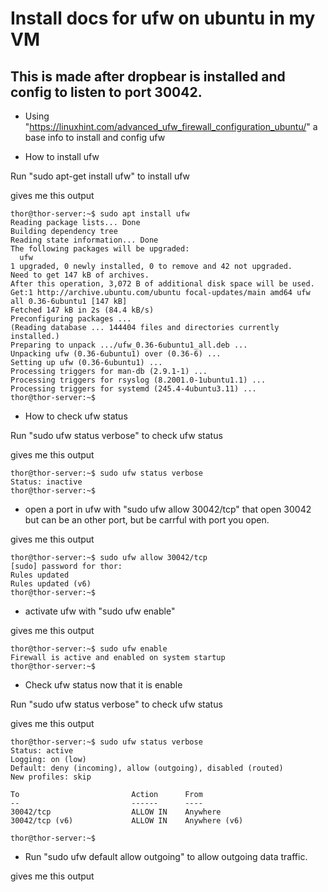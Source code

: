 # Install docs for ufw on ubuntu in my VM

## This is made after dropbear is installed and config to listen to port 30042.

* Using "https://linuxhint.com/advanced_ufw_firewall_configuration_ubuntu/" a base info to install and config ufw

* How to install ufw
 
Run "sudo apt-get install ufw" to install ufw

gives me this output
```
thor@thor-server:~$ sudo apt install ufw
Reading package lists... Done
Building dependency tree
Reading state information... Done
The following packages will be upgraded:
  ufw
1 upgraded, 0 newly installed, 0 to remove and 42 not upgraded.
Need to get 147 kB of archives.
After this operation, 3,072 B of additional disk space will be used.
Get:1 http://archive.ubuntu.com/ubuntu focal-updates/main amd64 ufw all 0.36-6ubuntu1 [147 kB]
Fetched 147 kB in 2s (84.4 kB/s)
Preconfiguring packages ...
(Reading database ... 144404 files and directories currently installed.)
Preparing to unpack .../ufw_0.36-6ubuntu1_all.deb ...
Unpacking ufw (0.36-6ubuntu1) over (0.36-6) ...
Setting up ufw (0.36-6ubuntu1) ...
Processing triggers for man-db (2.9.1-1) ...
Processing triggers for rsyslog (8.2001.0-1ubuntu1.1) ...
Processing triggers for systemd (245.4-4ubuntu3.11) ...
thor@thor-server:~$ 
```

* How to check ufw status

Run "sudo ufw status verbose" to check ufw status

gives me this output

```
thor@thor-server:~$ sudo ufw status verbose
Status: inactive
thor@thor-server:~$

```

* open a port in ufw with "sudo ufw allow 30042/tcp" that open 30042 but can be an other port, but be carrful with port you open.

gives me this output

```
thor@thor-server:~$ sudo ufw allow 30042/tcp
[sudo] password for thor:
Rules updated
Rules updated (v6)
thor@thor-server:~$
```

* activate ufw with "sudo ufw enable"

gives me this output

```
thor@thor-server:~$ sudo ufw enable
Firewall is active and enabled on system startup
thor@thor-server:~$
```

* Check ufw status now that it is enable

Run "sudo ufw status verbose" to check ufw status

gives me this output

```
thor@thor-server:~$ sudo ufw status verbose
Status: active
Logging: on (low)
Default: deny (incoming), allow (outgoing), disabled (routed)
New profiles: skip

To                         Action      From
--                         ------      ----
30042/tcp                  ALLOW IN    Anywhere
30042/tcp (v6)             ALLOW IN    Anywhere (v6)

thor@thor-server:~$
```

* Run "sudo ufw default allow outgoing" to allow outgoing data traffic.

gives me this output

```

```

